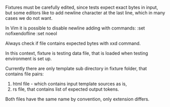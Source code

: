 Fixtures must be carefully edited, since tests expect exact bytes in input, but
some editors like to add newline character at the last line, which in many cases
we do not want.

In Vim it is possible to disable newline adding with commands:
:set nofixendofline
:set noeol

Always check if file contains expected bytes with xxd command.

In this context, fixture is testing data file, that is loaded when testing
environment is set up.

Currently there are only template sub directory in fixture folder, that contains
file pairs:
1) html file - which contains input template sources as is,
2) rs file, that contains list of expected output tokens.

Both files have the same name by convention, only extension differs.


